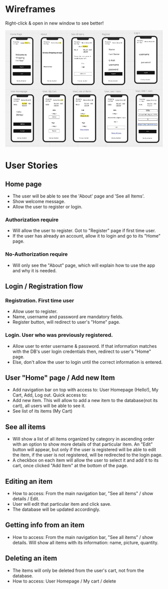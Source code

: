 # Wireframes

Right-click & open in new window to see better!

![home-SL](./assets/wireframes.jpg)

# User Stories

## Home page
- The user will be able to see the 'About' page and 'See all Items'.
- Show welcome message. 
- Allow the user to register or login.

### Authorization require
- Will allow the user to register. Got to "Register" page if first time user. 
- If the user has already an account, allow it to login and go to its "Home" page.

### No-Authorization require
- Will only see the "About" page, which will explain how to use the app and why it is needed.


## Login / Registration flow

### Registration. First time user
- Allow user to register.
- Name, username and password are mandatory fields.
- Register button, will redirect to user's "Home" page.

### Login. User who was previously registered. 
- Allow user to enter username & password. If that information matches with the DB's user login credentials 
then, redirect to user's "Home" page.
- Else, don't allow the user to login until the correct information is entered.

## User "Home" page / Add new Item
- Add navigation bar on top with access to: User Homepage (Hello!), My Cart, Add, Log out.
Quick access to:
- Add new item. This will allow to add a new item to the database(not its cart), all users will be able to
 see it.
- See list of its items (My Cart)

## See all items 
- Will show a list of all items organized by category in ascending order with an option to show more details of that particular item. An "Edit" button will appear, but only if the user is registered will be able to edit the item, if the user is not registered, will be redirected to the login page.
- A checkbox on each item will allow the user to select it and add it to its cart, once clicked "Add Item" at the bottom of the page.


## Editing an item
- How to access: From the main navigation bar, "See all items" / show details / Edit.  
- User will edit that particular item and click save.
- The database will be updated accordingly. 

## Getting info from an item
- How to access: From the main navigation bar, "See all items" / show details. Will show all items with its information: name, picture, quantity.

## Deleting an item
- The items will only be deleted from the user's cart, not from the database. 
- How to access: User Homepage / My cart / delete